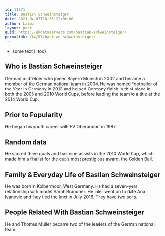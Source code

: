 ```yaml
---
id: 11871
title: Bastian Schweinsteiger
date: 2021-04-07T10:36:22+00:00
author: Laima
layout: post
guid: https://ukdataservers.com/bastian-schweinsteiger/
permalink: /04/07/bastian-schweinsteiger/
---
```


* some text
{: toc}


## Who is Bastian Schweinsteiger
                  
                  
                  
German midfielder who joined Bayern Munich in 2002 and became a member of the German national team in 2004. He was named Footballer of the Year in Germany in 2013 and helped Germany finish in third place in both the 2006 and 2010 World Cups, before leading the team to a title at the 2014 World Cup.
                  
              
            
              
            
                
                
                
## Prior to Popularity
                  
                  
                  
He began his youth career with FV Oberaudorf in 1987.
                  
              
            
              
            
                
                
                
## Random data
                  
                  
                  
He scored three goals and had nine assists in the 2010 World Cup, which made him a finalist for the cup&#8217;s most prestigious award, the Golden Ball.
                  
              
            
              
            
                
                
                
## Family & Everyday Life of Bastian Schweinsteiger
                  
                  
                  
He was born in Kolbermoor, West Germany. He had a seven-year relationship with model Sarah Brandner. He later went on to date Ana Ivanovic and they tied the knot in July 2016. They have two sons. 
                  
              
            
              
            
                
                
                
## People Related With Bastian Schweinsteiger
                  
                  
                  
He and Thomas Muller became two of the leaders of the German national team.
                  
              
            
              
            
                
              
            
              
              
            
            
              
            
          
          
          